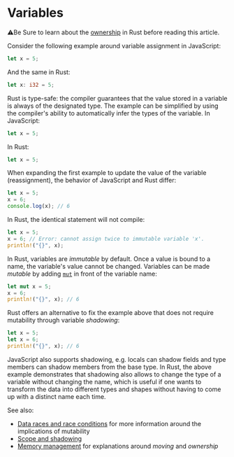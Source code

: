 # Variables

⚠️Be Sure to learn about the [ownership](https://doc.rust-lang.org/book/ch04-01-what-is-ownership.html) in Rust before reading this article.

Consider the following example around variable assignment in JavaScript:

```js
let x = 5;
```

And the same in Rust:

```rust
let x: i32 = 5;
```

Rust is type-safe: the compiler guarantees that the value stored in a variable is always of the designated type. The example can be simplified by using the compiler's ability to automatically infer the types of the variable. In JavaScript: 

```js
let x = 5;
```

In Rust:

```rust
let x = 5;
```

When expanding the first example to update the value of the variable (reassignment), the behavior of JavaScript and Rust differ:

```js
let x = 5;
x = 6;
console.log(x); // 6
```

In Rust, the identical statement will not compile:

```rust
let x = 5;
x = 6; // Error: cannot assign twice to immutable variable 'x'.
println!("{}", x);
```

In Rust, variables are _immutable_ by default. Once a value is bound to a name, the variable's value cannot be changed. Variables can be made _mutable_ by adding [`mut`][mut.rs] in front of the variable name:

```rust
let mut x = 5;
x = 6;
println!("{}", x); // 6
```

Rust offers an alternative to fix the example above that does not require mutability through variable _shadowing_:

```rust
let x = 5;
let x = 6;
println!("{}", x); // 6
```

JavaScript also supports shadowing, e.g. locals can shadow fields and type members can shadow members from the base type. In Rust, the above example demonstrates that shadowing also allows to change the type of a variable without changing the name, which is useful if one wants to transform the data into different types and shapes without having to come up with a distinct name each time.

See also:

- [Data races and race conditions] for more information around the implications
  of mutability
- [Scope and shadowing]
- [Memory management][memory-management-section] for explanations around
  _moving_ and _ownership_

[mut.rs]: https://doc.rust-lang.org/std/keyword.mut.html
[memory-management-section]: ../memory-management/index.md
[data races and race conditions]: https://doc.rust-lang.org/nomicon/races.html
[scope and shadowing]: https://doc.rust-lang.org/stable/rust-by-example/variable_bindings/scope.html#scope-and-shadowing
